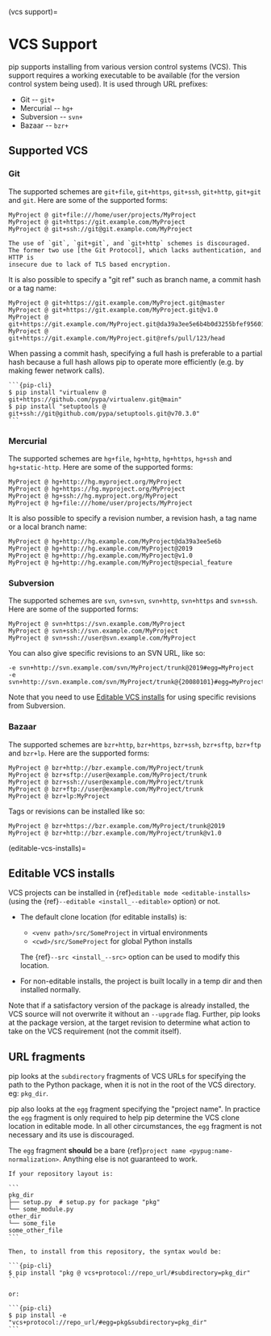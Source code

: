 (vcs support)=
# VCS Support

pip supports installing from various version control systems (VCS).
This support requires a working executable to be available (for the version
control system being used). It is used through URL prefixes:

- Git -- `git+`
- Mercurial -- `hg+`
- Subversion -- `svn+`
- Bazaar -- `bzr+`

## Supported VCS

### Git

The supported schemes are `git+file`, `git+https`, `git+ssh`, `git+http`,
`git+git` and `git`. Here are some of the supported forms:

```none
MyProject @ git+file:///home/user/projects/MyProject
MyProject @ git+https://git.example.com/MyProject
MyProject @ git+ssh://git@git.example.com/MyProject
```

```{warning}
The use of `git`, `git+git`, and `git+http` schemes is discouraged.
The former two use [the Git Protocol], which lacks authentication, and HTTP is
insecure due to lack of TLS based encryption.
```

[the Git Protocol]: https://git-scm.com/book/en/v2/Git-on-the-Server-The-Protocols

It is also possible to specify a "git ref" such as branch name, a commit hash or
a tag name:

```none
MyProject @ git+https://git.example.com/MyProject.git@master
MyProject @ git+https://git.example.com/MyProject.git@v1.0
MyProject @ git+https://git.example.com/MyProject.git@da39a3ee5e6b4b0d3255bfef95601890afd80709
MyProject @ git+https://git.example.com/MyProject.git@refs/pull/123/head
```

When passing a commit hash, specifying a full hash is preferable to a partial
hash because a full hash allows pip to operate more efficiently (e.g. by
making fewer network calls).

````{admonition} Example
```{pip-cli}
$ pip install "virtualenv @ git+https://github.com/pypa/virtualenv.git@main"
$ pip install "setuptools @ git+ssh://git@github.com/pypa/setuptools.git@v70.3.0"
```
````


### Mercurial

The supported schemes are `hg+file`, `hg+http`, `hg+https`, `hg+ssh`
and `hg+static-http`. Here are some of the supported forms:

```
MyProject @ hg+http://hg.myproject.org/MyProject
MyProject @ hg+https://hg.myproject.org/MyProject
MyProject @ hg+ssh://hg.myproject.org/MyProject
MyProject @ hg+file:///home/user/projects/MyProject
```

It is also possible to specify a revision number, a revision hash, a tag name
or a local branch name:

```none
MyProject @ hg+http://hg.example.com/MyProject@da39a3ee5e6b
MyProject @ hg+http://hg.example.com/MyProject@2019
MyProject @ hg+http://hg.example.com/MyProject@v1.0
MyProject @ hg+http://hg.example.com/MyProject@special_feature
```

### Subversion

The supported schemes are `svn`, `svn+svn`, `svn+http`, `svn+https` and
`svn+ssh`. Here are some of the supported forms:

```none
MyProject @ svn+https://svn.example.com/MyProject
MyProject @ svn+ssh://svn.example.com/MyProject
MyProject @ svn+ssh://user@svn.example.com/MyProject
```

You can also give specific revisions to an SVN URL, like so:

```none
-e svn+http://svn.example.com/svn/MyProject/trunk@2019#egg=MyProject
-e svn+http://svn.example.com/svn/MyProject/trunk@{20080101}#egg=MyProject
```

Note that you need to use [Editable VCS installs](#editable-vcs-installs) for
using specific revisions from Subversion.

### Bazaar

The supported schemes are `bzr+http`, `bzr+https`, `bzr+ssh`, `bzr+sftp`,
`bzr+ftp` and `bzr+lp`. Here are the supported forms:

```none
MyProject @ bzr+http://bzr.example.com/MyProject/trunk
MyProject @ bzr+sftp://user@example.com/MyProject/trunk
MyProject @ bzr+ssh://user@example.com/MyProject/trunk
MyProject @ bzr+ftp://user@example.com/MyProject/trunk
MyProject @ bzr+lp:MyProject
```

Tags or revisions can be installed like so:

```none
MyProject @ bzr+https://bzr.example.com/MyProject/trunk@2019
MyProject @ bzr+http://bzr.example.com/MyProject/trunk@v1.0
```

(editable-vcs-installs)=

## Editable VCS installs

VCS projects can be installed in {ref}`editable mode <editable-installs>` (using
the {ref}`--editable <install_--editable>` option) or not.

- The default clone location (for editable installs) is:

  - `<venv path>/src/SomeProject` in virtual environments
  - `<cwd>/src/SomeProject` for global Python installs

  The {ref}`--src <install_--src>` option can be used to modify this location.

- For non-editable installs, the project is built locally in a temp dir and then
  installed normally.

Note that if a satisfactory version of the package is already installed, the
VCS source will not overwrite it without an `--upgrade` flag. Further, pip
looks at the package version, at the target revision to determine what action to
take on the VCS requirement (not the commit itself).

## URL fragments

pip looks at the `subdirectory` fragments of VCS URLs for specifying the path to the
Python package, when it is not in the root of the VCS directory. eg: `pkg_dir`.

pip also looks at the `egg` fragment specifying the "project name". In practice the
`egg` fragment is only required to help pip determine the VCS clone location in editable
mode. In all other circumstances, the `egg` fragment is not necessary and its use is
discouraged.

The `egg` fragment **should** be a bare {ref}`project name <pypug:name-normalization>`.
Anything else is not guaranteed to work.

````{admonition} Example
If your repository layout is:

```
pkg_dir
├── setup.py  # setup.py for package "pkg"
└── some_module.py
other_dir
└── some_file
some_other_file
```

Then, to install from this repository, the syntax would be:

```{pip-cli}
$ pip install "pkg @ vcs+protocol://repo_url/#subdirectory=pkg_dir"
```

or:

```{pip-cli}
$ pip install -e "vcs+protocol://repo_url/#egg=pkg&subdirectory=pkg_dir"
```
````
